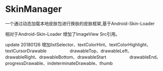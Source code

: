 # SkinManager
一个通过动态加载本地皮肤包进行换肤的皮肤框架,基于Android-Skin-Loader

相对于Android-Skin-Loader 增加了ImageView Src引用。

update 20180126 增加listSelector、textColorHint、textColorHighlight、textCursorDrawable
                    drawableTop、drawableLeft、drawableRight、drawableBottom、drawableStart
                    drawableEnd、progressDrawable、indeterminateDrawable、thumb
